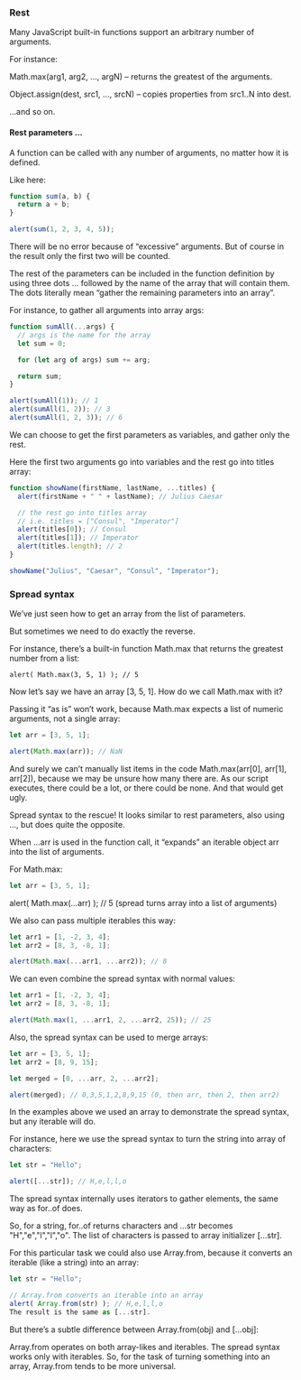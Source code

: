 ### Rest

Many JavaScript built-in functions support an arbitrary number of arguments.

For instance:

Math.max(arg1, arg2, ..., argN) – returns the greatest of the arguments.

Object.assign(dest, src1, ..., srcN) – copies properties from src1..N into dest.

…and so on.

#### Rest parameters ...

A function can be called with any number of arguments, no matter how it is defined.

Like here:

```js
function sum(a, b) {
  return a + b;
}

alert(sum(1, 2, 3, 4, 5));
```

There will be no error because of “excessive” arguments. But of course in the result only the first two will be counted.

The rest of the parameters can be included in the function definition by using three dots ... followed by the name of the array that will contain them. The dots literally mean “gather the remaining parameters into an array”.

For instance, to gather all arguments into array args:

```js
function sumAll(...args) {
  // args is the name for the array
  let sum = 0;

  for (let arg of args) sum += arg;

  return sum;
}

alert(sumAll(1)); // 1
alert(sumAll(1, 2)); // 3
alert(sumAll(1, 2, 3)); // 6
```

We can choose to get the first parameters as variables, and gather only the rest.

Here the first two arguments go into variables and the rest go into titles array:

```js
function showName(firstName, lastName, ...titles) {
  alert(firstName + " " + lastName); // Julius Caesar

  // the rest go into titles array
  // i.e. titles = ["Consul", "Imperator"]
  alert(titles[0]); // Consul
  alert(titles[1]); // Imperator
  alert(titles.length); // 2
}

showName("Julius", "Caesar", "Consul", "Imperator");
```

### Spread syntax

We’ve just seen how to get an array from the list of parameters.

But sometimes we need to do exactly the reverse.

For instance, there’s a built-in function Math.max that returns the greatest number from a list:

`alert( Math.max(3, 5, 1) ); // 5`

Now let’s say we have an array [3, 5, 1]. How do we call Math.max with it?

Passing it “as is” won’t work, because Math.max expects a list of numeric arguments, not a single array:

```js
let arr = [3, 5, 1];

alert(Math.max(arr)); // NaN
```

And surely we can’t manually list items in the code Math.max(arr[0], arr[1], arr[2]), because we may be unsure how many there are. As our script executes, there could be a lot, or there could be none. And that would get ugly.

Spread syntax to the rescue! It looks similar to rest parameters, also using ..., but does quite the opposite.

When ...arr is used in the function call, it “expands” an iterable object arr into the list of arguments.

For Math.max:

```js
let arr = [3, 5, 1];
```

alert( Math.max(...arr) ); // 5 (spread turns array into a list of arguments)

We also can pass multiple iterables this way:

```js
let arr1 = [1, -2, 3, 4];
let arr2 = [8, 3, -8, 1];

alert(Math.max(...arr1, ...arr2)); // 8
```

We can even combine the spread syntax with normal values:

```js
let arr1 = [1, -2, 3, 4];
let arr2 = [8, 3, -8, 1];

alert(Math.max(1, ...arr1, 2, ...arr2, 25)); // 25
```

Also, the spread syntax can be used to merge arrays:

```js
let arr = [3, 5, 1];
let arr2 = [8, 9, 15];

let merged = [0, ...arr, 2, ...arr2];

alert(merged); // 0,3,5,1,2,8,9,15 (0, then arr, then 2, then arr2)
```

In the examples above we used an array to demonstrate the spread syntax, but any iterable will do.

For instance, here we use the spread syntax to turn the string into array of characters:

```js
let str = "Hello";

alert([...str]); // H,e,l,l,o
```

The spread syntax internally uses iterators to gather elements, the same way as for..of does.

So, for a string, for..of returns characters and ...str becomes "H","e","l","l","o". The list of characters is passed to array initializer [...str].

For this particular task we could also use Array.from, because it converts an iterable (like a string) into an array:

```js
let str = "Hello";

// Array.from converts an iterable into an array
alert( Array.from(str) ); // H,e,l,l,o
The result is the same as [...str].
```

But there’s a subtle difference between Array.from(obj) and [...obj]:

Array.from operates on both array-likes and iterables.
The spread syntax works only with iterables.
So, for the task of turning something into an array, Array.from tends to be more universal.


